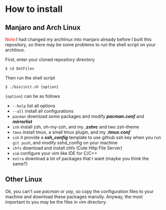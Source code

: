 # How to install
## Manjaro and Arch Linux
<font color=red>Note:</font>I had changed my archlinux into manjaro already before I built this repository, so there may be some problems to run the shell script on your archlinux.

First, enter your cloned repository directory  
```
$ cd DotFiles
```
Then run the shell script  
```
$ ./bin/init.sh {option}
```
`{option}` can be as follows
* `--help` list all options
* `--all` install all configurations
* `pacman` download some packages and modify ***pacman.conf*** and ***mirrorlist***
* `zsh` install zsh, oh-my-zsh, and my ***.zshrc*** and two zsh-theme
* `tmux` install tmux, a small tmux plugin, and my ***.tmux.conf***
* `ssh` it provide a ***ssh_config*** template to use github ssh key when you run `git push`, and modify sshd_config  on your machine
* `chfs` download and install chfs (Cute Http File Server)
* `vim` configure your vim like IDE for C/C++
* `extra` download a lot of packages that I want (maybe you think the same?)
## Other Linux
Ok, you can't use *pacman* or *yay*, so copy the configuration files to your machine and download these packages manully.
Anyway, the most important to you may be the files in vim directory.


